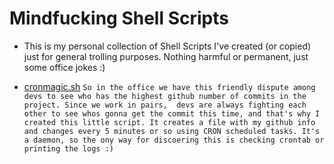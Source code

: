 # Mindfucking Shell Scripts

* This is my personal collection of Shell Scripts I've created (or copied) just for
general trolling purposes. Nothing harmful or permanent, just some office jokes :)

* [cronmagic.sh](https://github.com/lucasviola/mindfuck-shell/blob/master/.cronmagic.sh)
`So in the office we have this friendly dispute among devs to see who
has the highest github number of commits in the project. Since we work in pairs, 
devs are always fighting each other to see whos gonna get the commit this time, and that's why I
created this little script. It creates a file with my github info and changes every 5 minutes or so
using CRON scheduled tasks. It's a daemon, so the ony way for discoering this is checking crontab or
printing the logs :)`
